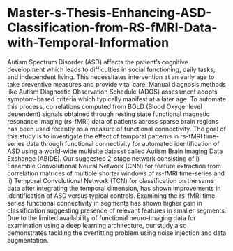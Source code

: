 # Master-s-Thesis-Enhancing-ASD-Classification-from-RS-fMRI-Data-with-Temporal-Information

Autism Spectrum Disorder (ASD) affects the patient’s cognitive development which leads to difficulties in social functioning, daily tasks, and independent living. This necessitates intervention at an early age to take preventive measures and provide vital care. Manual diagnosis methods like Autism Diagnostic Observation Schedule (ADOS) assessment adopts symptom-based criteria which typically manifest at a later age. To automate this process, correlations computed from BOLD (Blood Oxygenlevel dependent) signals obtained through resting state functional magnetic resonance imaging (rs-fMRI) data of patients across sparse brain regions has been used recently as a measure of functional connectivity. The goal of this study is to investigate the effect of temporal patterns in rs-fMRI time-series data through functional connectivity for automated identification of ASD using a world-wide multisite dataset called Autism Brain Imaging Data Exchange (ABIDE). Our suggested 2-stage network consisting of i) Ensemble Convolutional Neural Network (CNN) for feature extraction from correlation matrices of multiple shorter windows of rs-fMRI time-series and ii) Temporal Convolutional Network (TCN) for classification on the same data after integrating
the temporal dimension, has shown improvements in identification of ASD versus typical controls. Examining the rs-fMRI time-series functional connectivity in segments has shown higher gain in classification suggesting presence of relevant features in smaller segments. Due to the limited availability of functional neuro-imaging data for examination using a deep learning architecture, our study also demonstrates tackling the overfitting problem using noise injection and data augmentation.
